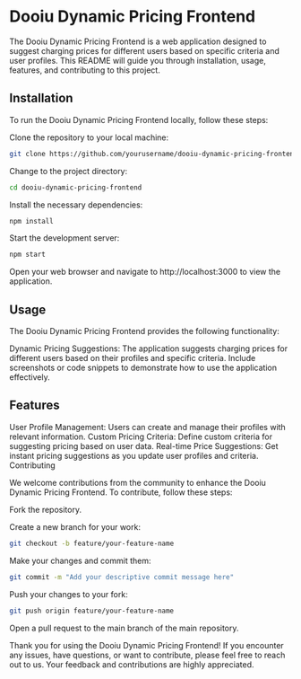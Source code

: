# Dooiu Dynamic Pricing Frontend

The Dooiu Dynamic Pricing Frontend is a web application designed to suggest charging prices for different users based on specific criteria and user profiles. This README will guide you through installation, usage, features, and contributing to this project.

## Installation

To run the Dooiu Dynamic Pricing Frontend locally, follow these steps:

Clone the repository to your local machine:

```bash
git clone https://github.com/yourusername/dooiu-dynamic-pricing-frontend.git
```

Change to the project directory:

```bash
cd dooiu-dynamic-pricing-frontend
```

Install the necessary dependencies:

```bash
npm install
```

Start the development server:

```bash
npm start
```

Open your web browser and navigate to http://localhost:3000 to view the application.

## Usage

The Dooiu Dynamic Pricing Frontend provides the following functionality:

Dynamic Pricing Suggestions: The application suggests charging prices for different users based on their profiles and specific criteria.
Include screenshots or code snippets to demonstrate how to use the application effectively.

## Features

User Profile Management: Users can create and manage their profiles with relevant information.
Custom Pricing Criteria: Define custom criteria for suggesting pricing based on user data.
Real-time Price Suggestions: Get instant pricing suggestions as you update user profiles and criteria.
Contributing

We welcome contributions from the community to enhance the Dooiu Dynamic Pricing Frontend. To contribute, follow these steps:

Fork the repository.

Create a new branch for your work:

```bash
git checkout -b feature/your-feature-name
```

Make your changes and commit them:

```bash
git commit -m "Add your descriptive commit message here"
```

Push your changes to your fork:

```bash
git push origin feature/your-feature-name
```

Open a pull request to the main branch of the main repository.

Thank you for using the Dooiu Dynamic Pricing Frontend! If you encounter any issues, have questions, or want to contribute, please feel free to reach out to us. Your feedback and contributions are highly appreciated.
